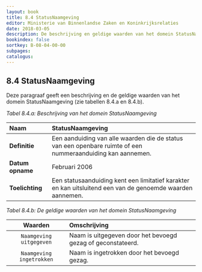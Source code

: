 ```yaml
---
layout: book
title: 8.4 StatusNaamgeving
editor: Ministerie van Binnenlandse Zaken en Koninkrijksrelaties
date: 2018-03-05
description: De beschrijving en geldige waarden van het domein StatusNaamgeving.
bookindex: false
sortkey: B-08-04-00-00
subpages:
catalogus:
---
```


## 8.4 StatusNaamgeving

Deze paragraaf geeft een beschrijving en de geldige waarden van het domein StatusNaamgeving (zie tabellen 8.4.a en 8.4.b).

_Tabel 8.4.a: Beschrijving van het domein StatusNaamgeving_

| Naam | StatusNaamgeving |
| :--- | :--- |
| **Definitie** | Een aanduiding van alle waarden die de status van een openbare ruimte of een nummeraanduiding kan aannemen. |
| **Datum opname** | Februari 2006 |
| **Toelichting** | Een statusaanduiding kent een limitatief karakter en kan uitsluitend een van de genoemde waarden aannemen. |

_Tabel 8.4.b: De geldige waarden van het domein StatusNaamgeving_

| Waarden | Omschrijving |
| :---: | :--- |
| `Naamgeving uitgegeven` | Naam is uitgegeven door het bevoegd gezag of geconstateerd. |
| `Naamgeving ingetrokken` | Naam is ingetrokken door het bevoegd gezag. |
